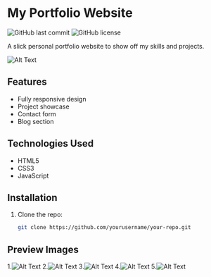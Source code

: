 # My Portfolio Website
![GitHub last commit](https://img.shields.io/github/last-commit/Akash-rengaraj/Portfolio-Website)
![GitHub license](https://img.shields.io/github/license/Akash-rengaraj/Portfolio-Website)

A slick personal portfolio website to show off my skills and projects.

![Alt Text](https://github.com/Akash-rengaraj/Images/blob/main/Screenshot%202025-03-13%20185333.png)

## Features
- Fully responsive design
- Project showcase
- Contact form
- Blog section

## Technologies Used
- HTML5
- CSS3
- JavaScript

## Installation
1. Clone the repo:
   ```sh
   git clone https://github.com/yourusername/your-repo.git

## Preview Images
1.![Alt Text](https://github.com/Akash-rengaraj/Images/blob/main/Screenshot%202025-03-13%20185333.png)
2.![Alt Text](https://github.com/Akash-rengaraj/Images/blob/main/Screenshot%202025-03-13%20185445.png)
3.![Alt Text](https://github.com/Akash-rengaraj/Images/blob/main/Screenshot%202025-03-13%20185458.png)
4.![Alt Text](https://github.com/Akash-rengaraj/Images/blob/main/Screenshot%202025-03-13%20185516.png)
5.![Alt Text](https://github.com/Akash-rengaraj/Images/blob/main/Screenshot%202025-03-13%20185524.png)
